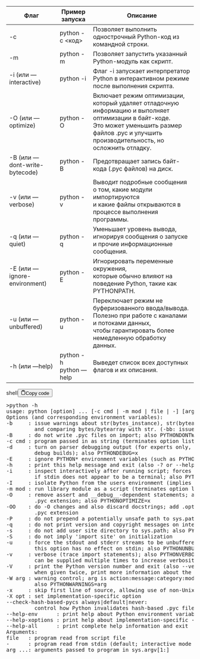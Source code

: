 <table>
<thead>
<tr>
<th>Флаг</th>
<th>Пример запуска</th>
<th>Описание</th>
</tr>
</thead>
<tbody>
<tr>
<td>-c</td>
<td>python -c &lt;код&gt;</td>
<td>Позволяет выполнить однострочный Python-код из командной строки.</td>
</tr>
<tr>
<td>-m</td>
<td>python -m</td>
<td>Позволяет запустить указанный Python-модуль как скрипт.</td>
</tr>
<tr>
<td>-i (или —interactive)</td>
<td>python -i</td>
<td>Флаг -i запускает интерпретатор Python в интерактивном режиме после выполнения скрипта.</td>
</tr>
<tr>
<td>-O (или —optimize)</td>
<td>python -O</td>
<td>Включает режим оптимизации, который удаляет отладочную информацию и выполняет оптимизации в байт-коде.<br>Это может уменьшить размер файлов .pyc и улучшить производительность, но осложнить отладку.</td>
</tr>
<tr>
<td>-B (или —dont-write-bytecode)</td>
<td>python -B</td>
<td>Предотвращает запись байт-кода (.pyc файлов) на диск.</td>
</tr>
<tr>
<td>-v (или —verbose)</td>
<td>python -v</td>
<td>Выводит подробные сообщения о том, какие модули импортируются<br>и какие файлы открываются в процессе выполнения программы.</td>
</tr>
<tr>
<td>-q (или —quiet)</td>
<td>python -q</td>
<td>Уменьшает уровень вывода, игнорируя сообщения о запуске и прочие информационные сообщения.</td>
</tr>
<tr>
<td>-E (или —ignore-environment)</td>
<td>python -E</td>
<td>Игнорировать переменные окружения,<br>которые обычно влияют на поведение Python, такие как PYTHONPATH.</td>
</tr>
<tr>
<td>-u (или —unbuffered)</td>
<td>python -u</td>
<td>Переключает режим не буферизованного ввода/вывода.<br>Полезно при работе с каналами и потоками данных,<br>чтобы гарантировать более немедленную обработку данных.</td>
</tr>
<tr>
<td>-h (или —help)</td>
<td>python -h<br>python —help</td>
<td>Выведет список всех доступных флагов и их описания.</td>
</tr>
</tbody>
</table>
<div class="code-element"><div class="lang-line"><text>shell</text><button class="copy-button" id="code478b" onclick="copyCode(code478, code478b)"><svg stroke="currentColor" fill="none" stroke-width="2" viewBox="0 0 24 24" stroke-linecap="round" stroke-linejoin="round" class="h-4 w-4" height="1em" width="1em" xmlns="http://www.w3.org/2000/svg"><path d="M16 4h2a2 2 0 0 1 2 2v14a2 2 0 0 1-2 2H6a2 2 0 0 1-2-2V6a2 2 0 0 1 2-2h2"></path><rect x="8" y="2" width="8" height="4" rx="1" ry="1"></rect></svg><text>Copy code</text></button></div><div class="code" id="code478"><div class="highlight"><pre><span></span>&gt;python<span class="w"> </span>-h
usage:<span class="w"> </span>python<span class="w"> </span><span class="o">[</span>option<span class="o">]</span><span class="w"> </span>...<span class="w"> </span><span class="o">[</span>-c<span class="w"> </span>cmd<span class="w"> </span><span class="p">|</span><span class="w"> </span>-m<span class="w"> </span>mod<span class="w"> </span><span class="p">|</span><span class="w"> </span>file<span class="w"> </span><span class="p">|</span><span class="w"> </span>-<span class="o">]</span><span class="w"> </span><span class="o">[</span>arg<span class="o">]</span><span class="w"> </span>...
Options<span class="w"> </span><span class="o">(</span>and<span class="w"> </span>corresponding<span class="w"> </span>environment<span class="w"> </span>variables<span class="o">)</span>:
-b<span class="w">     </span>:<span class="w"> </span>issue<span class="w"> </span>warnings<span class="w"> </span>about<span class="w"> </span>str<span class="o">(</span>bytes_instance<span class="o">)</span>,<span class="w"> </span>str<span class="o">(</span>bytearray_instance<span class="o">)</span>
<span class="w">         </span>and<span class="w"> </span>comparing<span class="w"> </span>bytes/bytearray<span class="w"> </span>with<span class="w"> </span>str.<span class="w"> </span><span class="o">(</span>-bb:<span class="w"> </span>issue<span class="w"> </span>errors<span class="o">)</span>
-B<span class="w">     </span>:<span class="w"> </span><span class="k">do</span><span class="w"> </span>not<span class="w"> </span>write<span class="w"> </span>.pyc<span class="w"> </span>files<span class="w"> </span>on<span class="w"> </span>import<span class="p">;</span><span class="w"> </span>also<span class="w"> </span><span class="nv">PYTHONDONTWRITEBYTECODE</span><span class="o">=</span>x
-c<span class="w"> </span>cmd<span class="w"> </span>:<span class="w"> </span>program<span class="w"> </span>passed<span class="w"> </span><span class="k">in</span><span class="w"> </span>as<span class="w"> </span>string<span class="w"> </span><span class="o">(</span>terminates<span class="w"> </span>option<span class="w"> </span>list<span class="o">)</span>
-d<span class="w">     </span>:<span class="w"> </span>turn<span class="w"> </span>on<span class="w"> </span>parser<span class="w"> </span>debugging<span class="w"> </span>output<span class="w"> </span><span class="o">(</span><span class="k">for</span><span class="w"> </span>experts<span class="w"> </span>only,<span class="w"> </span>only<span class="w"> </span>works<span class="w"> </span>on
<span class="w">         </span>debug<span class="w"> </span>builds<span class="o">)</span><span class="p">;</span><span class="w"> </span>also<span class="w"> </span><span class="nv">PYTHONDEBUG</span><span class="o">=</span>x
-E<span class="w">     </span>:<span class="w"> </span>ignore<span class="w"> </span>PYTHON*<span class="w"> </span>environment<span class="w"> </span>variables<span class="w"> </span><span class="o">(</span>such<span class="w"> </span>as<span class="w"> </span>PYTHONPATH<span class="o">)</span>
-h<span class="w">     </span>:<span class="w"> </span>print<span class="w"> </span>this<span class="w"> </span><span class="nb">help</span><span class="w"> </span>message<span class="w"> </span>and<span class="w"> </span><span class="nb">exit</span><span class="w"> </span><span class="o">(</span>also<span class="w"> </span>-?<span class="w"> </span>or<span class="w"> </span>--help<span class="o">)</span>
-i<span class="w">     </span>:<span class="w"> </span>inspect<span class="w"> </span>interactively<span class="w"> </span>after<span class="w"> </span>running<span class="w"> </span>script<span class="p">;</span><span class="w"> </span>forces<span class="w"> </span>a<span class="w"> </span>prompt<span class="w"> </span>even
<span class="w">         </span><span class="k">if</span><span class="w"> </span>stdin<span class="w"> </span>does<span class="w"> </span>not<span class="w"> </span>appear<span class="w"> </span>to<span class="w"> </span>be<span class="w"> </span>a<span class="w"> </span>terminal<span class="p">;</span><span class="w"> </span>also<span class="w"> </span><span class="nv">PYTHONINSPECT</span><span class="o">=</span>x
-I<span class="w">     </span>:<span class="w"> </span>isolate<span class="w"> </span>Python<span class="w"> </span>from<span class="w"> </span>the<span class="w"> </span>users<span class="w"> </span>environment<span class="w"> </span><span class="o">(</span>implies<span class="w"> </span>-E<span class="w"> </span>and<span class="w"> </span>-s<span class="o">)</span>
-m<span class="w"> </span>mod<span class="w"> </span>:<span class="w"> </span>run<span class="w"> </span>library<span class="w"> </span>module<span class="w"> </span>as<span class="w"> </span>a<span class="w"> </span>script<span class="w"> </span><span class="o">(</span>terminates<span class="w"> </span>option<span class="w"> </span>list<span class="o">)</span>
-O<span class="w">     </span>:<span class="w"> </span>remove<span class="w"> </span>assert<span class="w"> </span>and<span class="w"> </span>__debug__-dependent<span class="w"> </span>statements<span class="p">;</span><span class="w"> </span>add<span class="w"> </span>.opt-1<span class="w"> </span>before
<span class="w">         </span>.pyc<span class="w"> </span>extension<span class="p">;</span><span class="w"> </span>also<span class="w"> </span><span class="nv">PYTHONOPTIMIZE</span><span class="o">=</span>x
-OO<span class="w">    </span>:<span class="w"> </span><span class="k">do</span><span class="w"> </span>-O<span class="w"> </span>changes<span class="w"> </span>and<span class="w"> </span>also<span class="w"> </span>discard<span class="w"> </span>docstrings<span class="p">;</span><span class="w"> </span>add<span class="w"> </span>.opt-2<span class="w"> </span>before
<span class="w">         </span>.pyc<span class="w"> </span>extension
-P<span class="w">     </span>:<span class="w"> </span><span class="k">do</span><span class="w"> </span>not<span class="w"> </span>prepend<span class="w"> </span>a<span class="w"> </span>potentially<span class="w"> </span>unsafe<span class="w"> </span>path<span class="w"> </span>to<span class="w"> </span>sys.path<span class="p">;</span><span class="w"> </span>also<span class="w"> </span>PYTHONSAFEPATH
-q<span class="w">     </span>:<span class="w"> </span><span class="k">do</span><span class="w"> </span>not<span class="w"> </span>print<span class="w"> </span>version<span class="w"> </span>and<span class="w"> </span>copyright<span class="w"> </span>messages<span class="w"> </span>on<span class="w"> </span>interactive<span class="w"> </span>startup
-s<span class="w">     </span>:<span class="w"> </span><span class="k">do</span><span class="w"> </span>not<span class="w"> </span>add<span class="w"> </span>user<span class="w"> </span>site<span class="w"> </span>directory<span class="w"> </span>to<span class="w"> </span>sys.path<span class="p">;</span><span class="w"> </span>also<span class="w"> </span>PYTHONNOUSERSITE
-S<span class="w">     </span>:<span class="w"> </span><span class="k">do</span><span class="w"> </span>not<span class="w"> </span>imply<span class="w"> </span><span class="s1">&#39;import site&#39;</span><span class="w"> </span>on<span class="w"> </span>initialization
-u<span class="w">     </span>:<span class="w"> </span>force<span class="w"> </span>the<span class="w"> </span>stdout<span class="w"> </span>and<span class="w"> </span>stderr<span class="w"> </span>streams<span class="w"> </span>to<span class="w"> </span>be<span class="w"> </span>unbuffered<span class="p">;</span>
<span class="w">         </span>this<span class="w"> </span>option<span class="w"> </span>has<span class="w"> </span>no<span class="w"> </span>effect<span class="w"> </span>on<span class="w"> </span>stdin<span class="p">;</span><span class="w"> </span>also<span class="w"> </span><span class="nv">PYTHONUNBUFFERED</span><span class="o">=</span>x
-v<span class="w">     </span>:<span class="w"> </span>verbose<span class="w"> </span><span class="o">(</span>trace<span class="w"> </span>import<span class="w"> </span>statements<span class="o">)</span><span class="p">;</span><span class="w"> </span>also<span class="w"> </span><span class="nv">PYTHONVERBOSE</span><span class="o">=</span>x
<span class="w">         </span>can<span class="w"> </span>be<span class="w"> </span>supplied<span class="w"> </span>multiple<span class="w"> </span><span class="nb">times</span><span class="w"> </span>to<span class="w"> </span>increase<span class="w"> </span>verbosity
-V<span class="w">     </span>:<span class="w"> </span>print<span class="w"> </span>the<span class="w"> </span>Python<span class="w"> </span>version<span class="w"> </span>number<span class="w"> </span>and<span class="w"> </span><span class="nb">exit</span><span class="w"> </span><span class="o">(</span>also<span class="w"> </span>--version<span class="o">)</span>
<span class="w">         </span>when<span class="w"> </span>given<span class="w"> </span>twice,<span class="w"> </span>print<span class="w"> </span>more<span class="w"> </span>information<span class="w"> </span>about<span class="w"> </span>the<span class="w"> </span>build
-W<span class="w"> </span>arg<span class="w"> </span>:<span class="w"> </span>warning<span class="w"> </span>control<span class="p">;</span><span class="w"> </span>arg<span class="w"> </span>is<span class="w"> </span>action:message:category:module:lineno
<span class="w">         </span>also<span class="w"> </span><span class="nv">PYTHONWARNINGS</span><span class="o">=</span>arg
-x<span class="w">     </span>:<span class="w"> </span>skip<span class="w"> </span>first<span class="w"> </span>line<span class="w"> </span>of<span class="w"> </span>source,<span class="w"> </span>allowing<span class="w"> </span>use<span class="w"> </span>of<span class="w"> </span>non-Unix<span class="w"> </span>forms<span class="w"> </span>of<span class="w"> </span><span class="c1">#!cmd</span>
-X<span class="w"> </span>opt<span class="w"> </span>:<span class="w"> </span><span class="nb">set</span><span class="w"> </span>implementation-specific<span class="w"> </span>option
--check-hash-based-pycs<span class="w"> </span>always<span class="p">|</span>default<span class="p">|</span>never:
<span class="w">         </span>control<span class="w"> </span>how<span class="w"> </span>Python<span class="w"> </span>invalidates<span class="w"> </span>hash-based<span class="w"> </span>.pyc<span class="w"> </span>files
--help-env<span class="w">      </span>:<span class="w"> </span>print<span class="w"> </span><span class="nb">help</span><span class="w"> </span>about<span class="w"> </span>Python<span class="w"> </span>environment<span class="w"> </span>variables<span class="w"> </span>and<span class="w"> </span><span class="nb">exit</span>
--help-xoptions<span class="w"> </span>:<span class="w"> </span>print<span class="w"> </span><span class="nb">help</span><span class="w"> </span>about<span class="w"> </span>implementation-specific<span class="w"> </span>-X<span class="w"> </span>options<span class="w"> </span>and<span class="w"> </span><span class="nb">exit</span>
--help-all<span class="w">      </span>:<span class="w"> </span>print<span class="w"> </span><span class="nb">complete</span><span class="w"> </span><span class="nb">help</span><span class="w"> </span>information<span class="w"> </span>and<span class="w"> </span><span class="nb">exit</span>
Arguments:
file<span class="w">   </span>:<span class="w"> </span>program<span class="w"> </span><span class="nb">read</span><span class="w"> </span>from<span class="w"> </span>script<span class="w"> </span>file
-<span class="w">      </span>:<span class="w"> </span>program<span class="w"> </span><span class="nb">read</span><span class="w"> </span>from<span class="w"> </span>stdin<span class="w"> </span><span class="o">(</span>default<span class="p">;</span><span class="w"> </span>interactive<span class="w"> </span>mode<span class="w"> </span><span class="k">if</span><span class="w"> </span>a<span class="w"> </span>tty<span class="o">)</span>
arg<span class="w"> </span>...:<span class="w"> </span>arguments<span class="w"> </span>passed<span class="w"> </span>to<span class="w"> </span>program<span class="w"> </span><span class="k">in</span><span class="w"> </span>sys.argv<span class="o">[</span><span class="m">1</span>:<span class="o">]</span>
</pre></div></div></div>